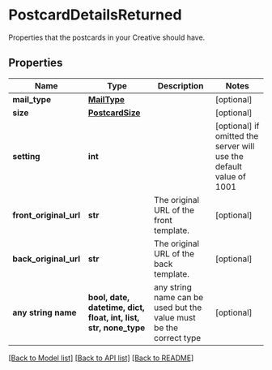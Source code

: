 # PostcardDetailsReturned

Properties that the postcards in your Creative should have.

## Properties
Name | Type | Description | Notes
------------ | ------------- | ------------- | -------------
**mail_type** | [**MailType**](MailType.md) |  | [optional] 
**size** | [**PostcardSize**](PostcardSize.md) |  | [optional] 
**setting** | **int** |  | [optional]  if omitted the server will use the default value of 1001
**front_original_url** | **str** | The original URL of the front template. | [optional] 
**back_original_url** | **str** | The original URL of the back template. | [optional] 
**any string name** | **bool, date, datetime, dict, float, int, list, str, none_type** | any string name can be used but the value must be the correct type | [optional]

[[Back to Model list]](../README.md#documentation-for-models) [[Back to API list]](../README.md#documentation-for-api-endpoints) [[Back to README]](../README.md)


